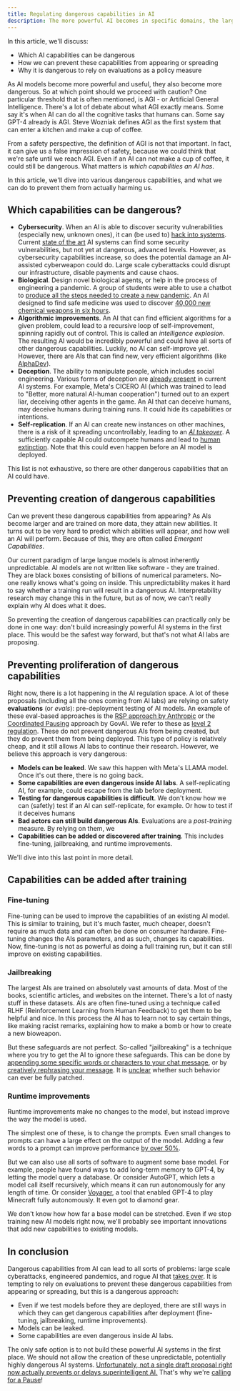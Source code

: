 ```yaml
---
title: Regulating dangerous capabilities in AI
description: The more powerful AI becomes in specific domains, the larger the risks become. How do we prevent these dangerous capabilities from appearing or spreading?
---
```


In this article, we'll discuss:

- Which AI capabilities can be dangerous
- How we can prevent these capabilities from appearing or spreading
- Why it is dangerous to rely on evaluations as a policy measure

As AI models become more powerful and useful, they also become more dangerous.
So at which point should we proceed with caution?
One particular threshold that is often mentioned, is AGI - or Artificial General Intelligence.
There's a lot of debate about what AGI exactly means.
Some say it's when AI can do all the cognitive tasks that humans can.
Some say GPT-4 already is AGI.
Steve Wozniak defines AGI as the first system that can enter a kitchen and make a cup of coffee.

From a safety perspective, the definition of AGI is not that important.
In fact, it can give us a false impression of safety, because we could think that we're safe until we reach AGI.
Even if an AI can not make a cup of coffee, it could still be dangerous.
What matters is _which capabilities an AI has_.

In this article, we'll dive into various dangerous capabilities, and what we can do to prevent them from actually harming us.

## Which capabilities can be dangerous?

- **Cybersecurity**. When an AI is able to discover security vulnerabilities (especially new, unknown ones), it can (be used to) [hack into systems](/cybersecurity-risks). Current [state of the art](/sota) AI systems can find some security vulnerabilities, but not yet at dangerous, advanced levels. However, as cybersecurity capabilities increase, so does the potential damage an AI-assisted cyberweapon could do. Large scale cyberattacks could disrupt our infrastructure, disable payments and cause chaos.
- **Biological**. Design novel biological agents, or help in the process of engineering a pandemic. A group of students were able to use a chatbot to [produce all the steps needed to create a new pandemic](https://arxiv.org/abs/2306.03809). An AI designed to find safe medicine was used to discover [40,000 new chemical weapons in six hours](https://www.theverge.com/2022/3/17/22983197/ai-new-possible-chemical-weapons-generative-models-vx).
- **Algorithmic improvements**. An AI that can find efficient algorithms for a given problem, could lead to a recursive loop of self-improvement, spinning rapidly out of control. This is called an _intelligence explosion_. The resulting AI would be incredibly powerful and could have all sorts of other dangerous capabilities. Luckily, no AI can self-improve yet. However, there are AIs that can find new, very efficient algorithms (like [AlphaDev](https://www.deepmind.com/blog/alphadev-discovers-faster-sorting-algorithms)).
- **Deception**. The ability to manipulate people, which includes social engineering. Various forms of deception are [already present](https://twitter.com/DanHendrycks/status/1699437800301752332) in current AI systems. For example, Meta's CICERO AI (which was trained to lead to "Better, more natural AI-human cooperation") turned out to an expert liar, deceiving other agents in the game. An AI that can deceive humans, may deceive humans during training runs. It could hide its capabilities or intentions.
- **Self-replication**. If an AI can create new instances on other machines, there is a risk of it spreading uncontrollably, leading to an [_AI takeover_](/ai-takeover). A sufficiently capable AI could outcompete humans and lead to [human extinction](/xrisk). Note that this could even happen before an AI model is deployed.

This list is not exhaustive, so there are other dangerous capabilities that an AI could have.

## Preventing creation of dangerous capabilities

Can we prevent these dangerous capabilities from appearing?
As AIs become larger and are trained on more data, they attain new abilities.
It turns out to be very hard to predict which abilities will appear, and how well an AI will perform.
Because of this, they are often called _Emergent Capabilities_.

<!-- Example about theory of mind, graph -->

Our current paradigm of large langue models is almost inherently unpredictable.
AI models are not written like software - they are trained.
They are black boxes consisting of billions of numerical parameters.
No-one really knows what's going on inside.
This unpredictability makes it hard to say whether a training run will result in a dangerous AI.
Interpretability research may change this in the future, but as of now, we can't really explain why AI does what it does.

So preventing the creation of dangerous capabilities can practically only be done in one way:
don't build increasingly powerful AI systems in the first place.
This would be the safest way forward, but that's not what AI labs are proposing.

## Preventing proliferation of dangerous capabilities

Right now, there is a lot happening in the AI regulation space.
A lot of these proposals (including all the ones coming from AI labs) are relying on safety **evaluations** (or _evals_): pre-deployment testing of AI models.
An example of these eval-based approaches is the [RSP approach by Anthropic](https://evals.alignment.org/blog/2023-09-26-rsp/#:~:text=An%20RSP%20specifies%20what%20level,capabilities%20until%20protective%20measures%20improve.) or the [Coordinated Pausing](https://www.governance.ai/research-paper/coordinated-pausing-evaluation-based-scheme) approach by GovAI.
We refer to these as [level 2 regulation](/4-levels-of-ai-regulation).
These do not prevent dangerous AIs from being created, but they do prevent them from being deployed.
This type of policy is relatively cheap, and it still allows AI labs to continue their research.
However, we believe this approach is very dangerous:

- **Models can be leaked**.
  We saw this happen with Meta's LLAMA model. Once it's out there, there is no going back.
- **Some capabilities are even dangerous inside AI labs**.
  A self-replicating AI, for example, could escape from the lab before deployment.
- **Testing for dangerous capabilities is difficult**.
  We don't know how we can (safetly) test if an AI can self-replicate, for example. Or how to test if it deceives humans
- **Bad actors can still build dangerous AIs**.
  Evaluations are a _post-training_ measure. By relying on them, we
- **Capabilities can be added or discovered after training**.
  This includes fine-tuning, jailbreaking, and runtime improvements.

We'll dive into this last point in more detail.

## Capabilities can be added after training

### Fine-tuning

Fine-tuning can be used to improve the capabilities of an existing AI model.
This is similar to training, but it's much faster, much cheaper, doesn't require as much data and can often be done on consumer hardware.
Fine-tuning changes the AIs parameters, and as such, changes its capabilities.
Now, fine-tuning is not as powerful as doing a full training run, but it can still improve on existing capabilities.

### Jailbreaking

The largest AIs are trained on absolutely vast amounts of data.
Most of the books, scientific articles, and websites on the internet.
There's a lot of nasty stuff in these datasets.
AIs are often fine-tuned using a technique called RLHF (Reinforcement Learning from Human Feedback) to get them to be helpful and nice.
In this process the AI has to learn not to say certain things, like making racist remarks, explaining how to make a bomb or how to create a new bioweapon.

But these safeguards are not perfect.
So-called "jailbreaking" is a technique where you try to get the AI to ignore these safeguards.
This can be done by [appending some specific words or characters to your chat message](https://twitter.com/AIPanicLive/status/1678942758872989696), or by [creatively rephrasing your message](https://twitter.com/_annieversary/status/1647865782741749760).
It is [unclear](https://llm-attacks.org/) whether such behavior can ever be fully patched.

### Runtime improvements

Runtime improvements make no changes to the model, but instead improve the way the model is used.

The simplest one of these, is to change the prompts.
Even small changes to prompts can have a large effect on the output of the model.
Adding a few words to a prompt can improve performance [by over 50%](https://arxiv.org/pdf/2309.03409.pdf).

But we can also use all sorts of software to augment some base model.
For example, people have found ways to add long-term memory to GPT-4, by letting the model query a database.
Or consider AutoGPT, which lets a model call itself recursively, which means it can run autonomously for any length of time.
Or consider [Voyager](https://arxiv.org/abs/2305.16291), a tool that enabled GPT-4 to play Minecraft fully autonomously. It even got to diamond gear.

We don't know how how far a base model can be stretched.
Even if we stop training new AI models right now, we'll probably see important innovations that add new capabilities to existing models.

## In conclusion

Dangerous capabilities from AI can lead to all sorts of problems: large scale cyberattacks, engineered pandemics, and rogue AI that [takes over](/ai-takeover).
It is tempting to rely on evaluations to prevent these dangerous capabilities from appearing or spreading, but this is a dangerous approach:

- Even if we test models before they are deployed, there are still ways in which they can get dangerous capabilities after deployment (fine-tuning, jailbreaking, runtime improvements).
- Models can be leaked.
- Some capabilities are even dangerous inside AI labs.

The only safe option is to not build these powerful AI systems in the first place.
We should not allow the creation of these unpredictable, potentially highly dangerous AI systems.
[Unfortunately, not a single draft proposal right now actually prevents or delays superintelligent AI.](https://twitter.com/PauseAI/status/1704998018322141496)
That's why we're [calling for a Pause](/proposal)!
